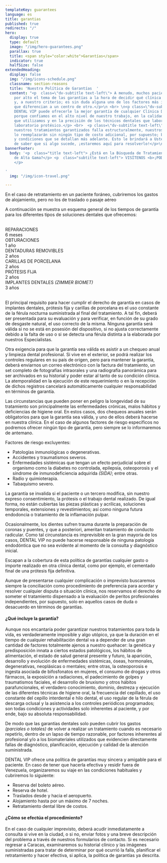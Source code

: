 ```yaml
---
templateKey: guarantees
language: es
title: garantias
published: true
redirects: "/"
hero:
  display: true
  type: default
  image: "/img/hero-guarantees.png"
  parallax: true
  title: <span style="color:white">Garantías</span>
  indicator: true
  halfSize: false
extendedHeading:
  display: false
  img: "/img/icons-schedule.png"
  classname: section-reasons
  title: 'Nuestra Política de Garantías  '
  content: "<p  class=\"dv-subtitle text-left\"> A menudo, muchos pacientes pasan
    por alto el tema de las garantías a la hora de decidir qué clínica dental elegir
    y, a nuestro criterio; es sin duda alguna uno de los factores más importantes
    que diferencian a un centro de otro.</p>\n <br> \n<p class=\"dv-subtitle text-left\"p>
    DENTAL VIP puede ofrecerle la mejor garantía de cualquier Clínica Dental en Caracas
    porque confiamos en el alto nivel de nuestro trabajo, en la calidad de los materiales
    que utilizamos y en la precisión de los técnicos dentales que laboran en nuestro
    laboratorio protésico.</p> <br>  <p class=\"dv-subtitle text-left\"p> Si uno de
    nuestros tratamientos garantizados falla estructuralmente, nuestros Odontólogos
    lo reemplazarán sin ningún tipo de costo adicional, por supuesto; bajo los términos
    y condiciones que se detallan más adelante. Esto le brindará a Usted la tranquilidad
    de saber que si algo sucede, ¡estaremos aquí para resolverlo!</p>\n"
bannerFooter:
  body: '<p  class="title text-left"> ¿Está en la Búsqueda de Tratamientos Dentales
    de Alta Gama?</p> <p  class="subtitle text-left"> VISÍTENOS <b>¡PODEMOS AYUDARLE!</b>
    </p>

'
  img: "/img/icon-travel.png"

---
```

<div class="green message"> En el caso de retratamiento en un paciente foráneo, cubriremos los gastos de alojamiento, pero no los de traslado o pasaje aéreo </div> <p> A continuación se muestra un esquema general de los tiempos de garantía para los diferentes tipos de soluciones dentales que ofrecemos: </p> <br> <div class="percentaje"> <div class="progress-bar"> <span class="progress-bar-fill" style="width: 17%;"></span> </div> <div class="title">REPARACIONES </div> <div class="time">6 meses</div> </div> <div class="percentaje"> <div class="progress-bar"> <span class="progress-bar-fill" style="width: 34%;"></span> </div> <div class="title">OBTURACIONES</div> <div class="time">1 año</div> </div> <div class="percentaje"> <div class="progress-bar"> <span class="progress-bar-fill" style="width: 68%;"></span> </div> <div class="title">DENTADURAS REMOVIBLES</div> <div class="time">2 años</div> </div> <div class="percentaje"> <div class="progress-bar"> <span class="progress-bar-fill" style="width: 68%;"></span> </div> <div class="title">CARILLAS DE PORCELANA</div> <div class="time">2 años</div> </div> <div class="percentaje"> <div class="progress-bar"> <span class="progress-bar-fill" style="width: 68%;"></span> </div> <div class="title">PRÓTESIS FIJA</div> <div class="time">2 años</div> </div> <div class="percentaje"> <div class="progress-bar"> <span class="progress-bar-fill" style="width: 100%;"></span> </div> <div class="title">IMPLANTES DENTALES <i>(ZIMMER BIOMET)</i></div> <div class="time">3 años</div> </div> <br> <p> El principal requisito para hacer cumplir el derecho de garantía en casos de implantes dentales, prótesis fija y carillas de porcelana es el uso constante de la férula nocturna suministrada al final del tratamiento. A tal fin, deberá ser presentada para su evaluación y para verificar, en función de su grado de desgaste natural, el uso correcto de la misma. Ninguna garantía será válida si no se está en posesión del dispositivo, si no ajusta correctamente debido a la falta de uso o si se detecta una férula distinta a la elaborada por nuestros Especialistas. </p> <p> Otra exigencia para que la garantía sea válida es asistir a un chequeo anual y limpieza dental profesional. Si vive en el exterior, se podrá realizar los controles regulares en su país de origen, pero para mantener la garantía, deberá enviarnos un correo electrónico con la factura del tratamiento, un set completo de fotografías intraorales y una radiografía panorámica para ser archivados en su historial y poder estar al tanto de su condición clínica. La atemporalidad en la ejecución de este requerimiento o en la recepción de dichos registros cancelará automáticamente cualquier responsabilidad en términos de garantía. </p> <p> Las circunstancias que pueden poner en peligro la longevidad de su tratamiento son principalmente las enfermedades crónicas, malos hábitos y deficiencias de higiene oral. En estos casos, dos chequeos anuales serán obligatorios para que la garantía sea válida, y uno de ellos deberá hacerse en nuestra clínica. En el caso de algunos factores de riesgo específicos no podremos ofrecer ningún tipo de garantía, pero siempre se lo informaremos de antemano. </p> <div class="message red"> Factores de riesgo excluyentes: <ul> <li>Patologías inmunológicas o degenerativas.</li> <li>Accidentes y traumatismos severos.</li> <li>Enfermedades sistémicas que tengan un efecto perjudicial sobre el organismo como la diabetes no controlada, epilepsia, osteoporosis y el síndrome de inmunodeficiencia adquirida <i>(SIDA)</i>; entre otras.</li> <li>Radio y quimioterapia.</li>  <li>Tabaquismo severo.</li> </ul> </div> <p> La garantía se invalida si el paciente o un tercero modifica, sin nuestro expreso consentimiento, la prótesis o el trabajo dental realizado. De igual forma, no están cubiertas las piezas plásticas y acrílicas, soluciones temporales, extensiones y revestimientos; así como ninguna futura endodoncia o tratamiento de la inflamación pulpar. </p> <p> Ocasionalmente, los dientes sufren trauma durante la preparación de coronas y puentes, y que a posteriori, ameritan tratamiento de conducto radicular. Como tal circunstancia es imprevisible en la gran mayoría de los casos, DENTAL VIP no puede hacerse responsable de ninguna patología endodóntica que no sea evidente al momento de la consulta y diagnóstico inicial. </p> <p> Escapan a la cobertura de esta política de garantías cualquier gasto o importe realizado en otra clínica dental, como por ejemplo, el cementado final de una prótesis fija definitiva. </p> <p> Aunque de presentarse cualquier complicación o imprevisto buscaremos siempre la conciliación como procedimiento de preferencia para acordar y resolver cualquier disputa o situación clínica, nos reservamos el derecho de someter el tratamiento dispensado a la evaluación de peritos profesionales independientes, por supuesto, solo en aquellos casos de duda o desacuerdo en términos de garantías. </p> <h4> ¿Qué incluye la garantía? </h4> <p> Aunque nos encantaría poder garantizar nuestros tratamientos para toda la vida, es verdaderamente imposible y algo utópico, ya que la duración en el tiempo de cualquier rehabilitación dental va a depender de una gran cantidad de factores totalmente ajenos a nuestro quehacer: la genética y predisposición innata a ciertos estados patológicos, los hábitos de alimentación, el estado de salud general presente y futuro, la aparición, desarrollo y evolución de enfermedades sistémicas, óseas, hormonales, degenerativas, neoplásicas o mentales; entre otras, la osteoporosis e ingesta asociada de bifosfonatos en mujeres, el consumo de drogas y otros fármacos, la exposición a radiaciones, el padecimiento de golpes y traumatismos faciales, el desarrollo de bruxismo y otros hábitos parafuncionales, el verdadero conocimiento, dominio, destreza y ejecución de las diferentes técnicas de higiene oral, la frecuencia del cepillado, el uso constante del cepillo interdental e hilo dental, el uso regular de la férula de descarga oclusal y la asistencia a los controles periódicos programados; son todas condiciones y actividades solo inherentes al paciente, y por ende, bajo su absoluta responsabilidad. </p> <p> De modo que las garantías dentales solo pueden cubrir los gastos <i>(parciales o totales)</i> de volver a realizar un tratamiento cuando es necesario repetirlo, dentro de un lapso de tiempo razonable, por factores inherentes al profesional y/o a los biomateriales utilizados que evidencien directamente fallas de diagnóstico, planificación, ejecución y calidad de la atención suministrada. </p> <p> DENTAL VIP ofrece una política de garantías muy sincera y amigable para el paciente. En caso de tener que hacerla efectiva y residir fuera de Venezuela, organizaremos su viaje en las condiciones habituales y cubriremos lo siguiente: </p> <ul class="check-list"> <li> <i class="icon-check circle"></i> Reserva del boleto aéreo. </li> <li> <i class="icon-check circle"></i> Reserva de hotel. </li> <li> <i class="icon-check circle"></i> Traslados desde y hacia el aeropuerto. </li> <li> <i class="icon-check circle"></i> Alojamiento hasta por un máximo de 7 noches. </li> <li> <i class="icon-check circle"></i> Retratamiento dental libre de costos. </li>  </ul> <h4> ¿Cómo se efectúa el procedimiento? </h4> <p> En el caso de cualquier imprevisto, deberá acudir inmediatamente a consulta si vive en la ciudad, o si no, enviar fotos y una breve descripción del problema a través de nuestros formularios de contacto. Si es necesario regresar a Caracas, examinaremos su historial clínico y las imágenes suministradas para tratar de determinar por qué ocurrió la falla, planificar el retratamiento y hacer efectiva, si aplica, la política de garantías ya descrita. </p>